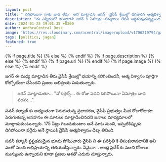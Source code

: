 ```yaml
---
layout: post
title: "'దిగిపోయినా నాకు బాధ లేదు' అని మాట్లాడిన జగన్! వైసీపీ శ్రేణుల్లో దిగజారిన ఆత్మవిశ్వాసం!!"
description: "ఈ ఎన్నికలలో గెలుస్తాడని జగన్ కి ఏమాత్రం నమ్మకాలు లేవని అర్ధమవుతున్నట్లుంది ప్రజలకి - ఈ మధ్య జగన్ మాట్లాడిన తీరు."
date: 2024-01-25 19:01:35 +0300
author: AndhraCentral Desk
image: 'https://res.cloudinary.com/acentral/image/upload/v1706219794/ganja/jagan-mohan-reddy-addresses-media_6c67e722-287d-11e9-b7de-6a9a06b91305_v4c35t.jpg'
tags: [politics, jagan]
featured: true
---
```


<meta content="{{ site.title }}" property="og:site_name">
{% if page.title %}
  <meta content="{{ page.title }}" property="og:title">
{% else %}
  <meta content="{{ site.title }}" property="og:title">
{% endif %}
{% if page.description %}
  <meta content="{{ page.description }}" property="og:description">
{% else %}
  <meta content="{{ site.description }}" property="og:description">
{% endif %}
{% if page.url %}
  <meta content="{{ site.url }}{{ page.url }}" property="og:url">
{% endif %}
{% if page.image %}
  <meta content="https://res.cloudinary.com/acentral/image/upload/v1706219794/ganja/jagan-mohan-reddy-addresses-media_6c67e722-287d-11e9-b7de-6a9a06b91305_v4c35t.jpg" property="og:image">
{% else %}
  <meta content="{{ site.url }}/images/og.png" property="og:image">
{% endif %}

జగన్ ఈ మధ్య మాట్లాడిన తీరు వైసీపీ శ్రేణుల్లో భయాన్ని కలిగించిందనీ, ఆత్మ విశ్వాసం పూర్తిగా కోల్పోయేలా చేసిందని ప్రజలు అభిప్రాయ పడుతున్నారు.

> జగన్ మాట్లాడుతూ... "నో రిగ్రెట్స్... ఈ రోజు పదవి దిగిపోయినా ఏమాత్రం బాధ పడను...". 

పవన్ కల్యాణ్ కు అత్యంతంగా పెరుగుతున్న ప్రజాదరణ, వైసీపీ ప్రభుత్వం మీద రోజురోజుకూ పెరుగుతున్న అసహనం ఈ మాటలు మాట్లాడించినదని జనాలు మాద్యమాలలో మాట్లాడుకుంటున్నారు. 175 సీట్లు గెలుచుకుంటాం అనే మాట నుంచి, ఇప్పటికిప్పుడు దిగిపోయినా పర్లేదు అనే స్థాయికి వైసీపీ ఆత్మవిశ్వాసం దెబ్బ తినింది.

పవన్ కల్యాన్ ప్రప్రథమమైన భూమ పోషించారు వైసీపీ ని ఈ పరిస్థితి కి తీసుకురావటానికి అని ఎంతో మంది అభిప్రాయాన్ని తెలియజేస్తున్నారు. ఏమైనా... ఆంధ్ర ప్రదేశ్ కు మంచి రోజులు మున్ముందు ఉన్నాయని కూడా ప్రజలు ఆశతో ఎదురు చూస్తున్నారు. 